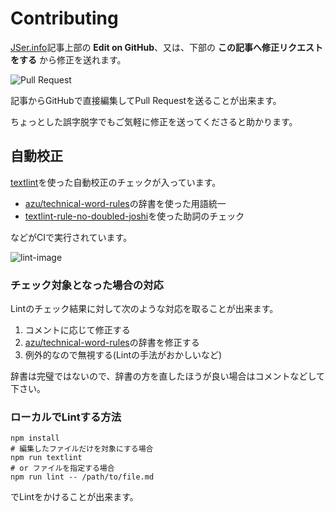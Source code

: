 # Contributing

[JSer.info](http://jser.info/)記事上部の **Edit on GitHub**、又は、下部の **この記事へ修正リクエストをする** から修正を送れます。

![Pull Request](https://monosnap.com/file/nk17SxPx11BaRwsdivFAkgQK06InU0.png)

記事からGitHubで直接編集してPull Requestを送ることが出来ます。

ちょっとした誤字脱字でもご気軽に修正を送ってくださると助かります。

## 自動校正

[textlint](https://github.com/azu/textlint "textlint")を使った自動校正のチェックが入っています。

- [azu/technical-word-rules](https://github.com/azu/technical-word-rules "azu/technical-word-rules")の辞書を使った用語統一
- [textlint-rule-no-doubled-joshi](https://github.com/azu/textlint-rule-no-doubled-joshi "textlint-rule-no-doubled-joshi")を使った助詞のチェック

などがCIで実行されています。

![lint-image](https://monosnap.com/image/vE9DQn1451rGrWGSCQJrmth5cYzzIj.png)

### チェック対象となった場合の対応

Lintのチェック結果に対して次のような対応を取ることが出来ます。

1. コメントに応じて修正する
2. [azu/technical-word-rules](https://github.com/azu/technical-word-rules "azu/technical-word-rules")の辞書を修正する
3. 例外的なので無視する(Lintの手法がおかしいなど)

辞書は完璧ではないので、辞書の方を直したほうが良い場合はコメントなどして下さい。

### ローカルでLintする方法

```
npm install
# 編集したファイルだけを対象にする場合
npm run textlint
# or ファイルを指定する場合
npm run lint -- /path/to/file.md
```

でLintをかけることが出来ます。
